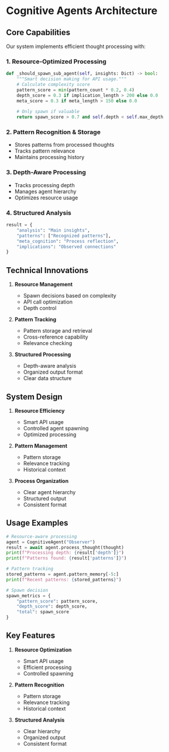 # Cognitive Agents Architecture

## Core Capabilities

Our system implements efficient thought processing with:

### 1. Resource-Optimized Processing
```python
def _should_spawn_sub_agent(self, insights: Dict) -> bool:
    """Smart decision making for API usage."""
    # Calculate complexity score
    pattern_score = min(pattern_count * 0.2, 0.4)
    depth_score = 0.3 if implication_length > 200 else 0.0
    meta_score = 0.3 if meta_length > 150 else 0.0
    
    # Only spawn if valuable
    return spawn_score > 0.7 and self.depth < self.max_depth
```

### 2. Pattern Recognition & Storage
- Stores patterns from processed thoughts
- Tracks pattern relevance
- Maintains processing history

### 3. Depth-Aware Processing
- Tracks processing depth
- Manages agent hierarchy
- Optimizes resource usage

### 4. Structured Analysis
```python
result = {
    "analysis": "Main insights",
    "patterns": ["Recognized patterns"],
    "meta_cognition": "Process reflection",
    "implications": "Observed connections"
}
```

## Technical Innovations

1. **Resource Management**
   - Spawn decisions based on complexity
   - API call optimization
   - Depth control

2. **Pattern Tracking**
   - Pattern storage and retrieval
   - Cross-reference capability
   - Relevance checking

3. **Structured Processing**
   - Depth-aware analysis
   - Organized output format
   - Clear data structure

## System Design

1. **Resource Efficiency**
   - Smart API usage
   - Controlled agent spawning
   - Optimized processing

2. **Pattern Management**
   - Pattern storage
   - Relevance tracking
   - Historical context

3. **Process Organization**
   - Clear agent hierarchy
   - Structured output
   - Consistent format

## Usage Examples

```python
# Resource-aware processing
agent = CognitiveAgent("Observer")
result = await agent.process_thought(thought)
print(f"Processing depth: {result['depth']}")
print(f"Patterns found: {result['patterns']}")

# Pattern tracking
stored_patterns = agent.pattern_memory[-5:]
print(f"Recent patterns: {stored_patterns}")

# Spawn decision
spawn_metrics = {
    "pattern_score": pattern_score,
    "depth_score": depth_score,
    "total": spawn_score
}
```

## Key Features

1. **Resource Optimization**
   - Smart API usage
   - Efficient processing
   - Controlled spawning

2. **Pattern Recognition**
   - Pattern storage
   - Relevance tracking
   - Historical context

3. **Structured Analysis**
   - Clear hierarchy
   - Organized output
   - Consistent format 